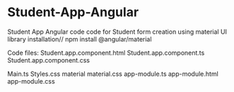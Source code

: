 # Student-App-Angular
Student App Angular code
code for Student form creation using material UI library installation//
npm install @angular/material

Code files:
Student.app.component.html
Student.app.component.ts
Student.app.component.css

Main.ts
Styles.css
material
material.css
app-module.ts
app-module.html
app-module.css
